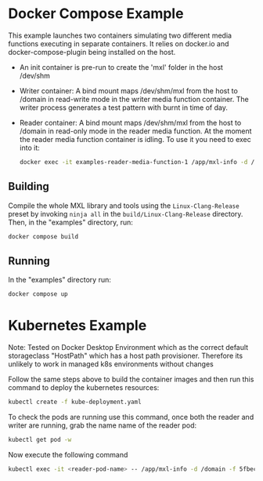 <!-- SPDX-FileCopyrightText: 2025 Contributors to the Media eXchange Layer project. -->
<!-- SPDX-License-Identifier: Apache-2.0 -->

# Docker Compose Example

This example launches two containers simulating two different media functions executing in separate containers.  It relies on docker.io and docker-compose-plugin being installed on the host.

- An init container is pre-run to create the 'mxl' folder in the host /dev/shm
- Writer container: A bind mount maps /dev/shm/mxl from the host to /domain  in read-write mode in the writer media function container.  The writer process generates a test pattern with burnt in time of day.
- Reader container: A bind mount maps /dev/shm/mxl from the host to /domain in read-only mode in the reader media function. At the moment the reader media function container is idling.  To use it you need to exec into it:

    ```bash
    docker exec -it examples-reader-media-function-1 /app/mxl-info -d /domain -f 5fbec3b1-1b0f-417d-9059-8b94a47197ed
    ```

## Building

Compile the whole MXL library and tools using the ```Linux-Clang-Release``` preset by invoking ```ninja all``` in the ```build/Linux-Clang-Release```  directory.  Then, in the "examples" directory, run:

```bash
docker compose build
```

## Running

In the "examples" directory run:

```bash
docker compose up
```

# Kubernetes Example

Note: Tested on Docker Desktop Environment which as the correct default storageclass "HostPath" which has a host path provisioner. Therefore its unlikely to work in managed k8s environments without changes

Follow the same steps above to build the container images and then run this command to deploy the kubernetes resources:

```bash
kubectl create -f kube-deployment.yaml
```

To check the pods are running use this command, once both the reader and writer are running, grab the name name of the reader pod:

``` bash
kubectl get pod -w
```

Now execute the following command

``` bash
kubectl exec -it <reader-pod-name> -- /app/mxl-info -d /domain -f 5fbec3b1-1b0f-417d-9059-8b94a47197ed
```
